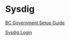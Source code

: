 # Sysdig

[BC Government Setup Guide](https://developer.gov.bc.ca/OpenShift-User-Guide-to-Creating-and-Using-a-Sysdig-Team-for-Monitoring)

[Sysdig Login](https://app.sysdigcloud.com/api/oauth/openid/bcdevops)
